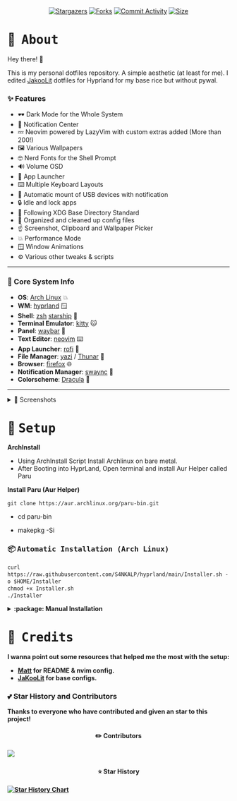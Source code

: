 <div align="center">
	<a href="https://github.com/S4NKALP/hyprland/stargazers"><img alt="Stargazers" src="https://img.shields.io/github/stars/S4NKALP/hyprland?style=for-the-badge&logo=starship&color=C9CBFF&logoColor=D9E0EE&labelColor=302D41"></a>
	<a href="https://github.com/S4NKALP/hyprland/issues"><img alt="Forks" src="https://img.shields.io/github/issues/S4NKALP/hyprland?style=for-the-badge&logo=gitbook&color=B5E8E0&logoColor=D9E0EE&labelColor=302D41"></a>
  <a href="https://github.com/S4NKALP/hyprland/commits/main/"><img alt="Commit Activity" src="https://img.shields.io/github/commit-activity/m/S4NKALP/hyprland/main?style=for-the-badge&logo=github&color=F2CDCD&logoColor=D9E0EE&labelColor=302D41"/></a>
	<a href="https://github.com/S4NKALP/hyprland"><img alt="Size" src="https://img.shields.io/github/repo-size/S4NKALP/hyprland?style=for-the-badge&logo=discord&color=DDB6F2&logoColor=D9E0EE&labelColor=302D41"></a>
</div>

# :herb: ‎ <samp>About</samp>

Hey there! :wave:

This is my personal dotfiles repository. A simple aesthetic (at least for me). I edited [JakooLit](https://github.com/JaKooLit/Hyprland-Dots) dotfiles for Hyprland for my base rice but without pywal.


### ✨ Features

- :dark_sunglasses: Dark Mode for the Whole System
- :bell: Notification Center
- :zzz: Neovim powered by LazyVim with custom extras added (More than 200!)
- :framed_picture: Various Wallpapers
- :nerd_face: Nerd Fonts for the Shell Prompt
- :loud_sound: Volume OSD
- :iphone: App Launcher
- :keyboard: Multiple Keyboard Layouts
- :car: Automatic mount of USB devices with notification
- :lock: Idle and lock apps
- :open_file_folder: Following XDG Base Directory Standard
- :broom: Organized and cleaned up config files
- :point_up: Screenshot, Clipboard and Wallpaper Picker
- :boom: Performance Mode
- :window: Window Animations
- :gear: Various other tweaks & scripts

---

### 🌸 Core System Info

- **OS**: [Arch Linux](https://archlinux.org/) :boom:
- **WM**: [hyprland](https://hyprland.org/) :window:
- **Shell**: [zsh](https://www.zsh.org/) [starship](https://github.com/starship/starship) :shell:
- **Terminal Emulator**: [kitty](https://sw.kovidgoyal.net/kitty/) :cat:
- **Panel**: [waybar](https://github.com/Alexays/Waybar) :shaved_ice:
- **Text Editor**: [neovim](https://neovim.io/) :keyboard:
- **App Launcher**: [rofi](https://davatorium.github.io/rofi/) :rocket:
- **File Manager**: [yazi](https://yazi-rs.github.io/) / [Thunar](https://github.com/neilbrown/thunar) :open_file_folder:
- **Browser**: [firefox](https://www.mozilla.org/) :globe_with_meridians:
- **Notification Manager**: [swaync](https://github.com/ErikReider/SwayNotificationCenter) :bell:
- **Colorscheme**: [Dracula](https://github.com/dracula/dracula-theme) :art:

---

<details>
<summary><hb>
📸 Screenshots
</b></summary>
<img src="assets/Rice.png">
<img src="assets/RofiLauncher.png">
<img src="assets/RofiEmoji.png">
<img src="assets/RofiWallpaper.png">
<img src="assets/RofiMusic.png">
<img src="assets/RofiMusicControl.png">
<img src="assets/Keybinds.png">
<img scr="assets/QuickEdit.png">
<img scr="assets/WaybarLayout.png">
<img scr="assets/Xmenu.png">
</details>

# :wrench: ‎ <samp>Setup</samp>

<b> ArchInstall </b>
* Using ArchInstall Script Install Archlinux on bare metal.
* After Booting into HyprLand, Open terminal and install Aur Helper called Paru

<b> Install Paru (Aur Helper)</b>

```
git clone https://aur.archlinux.org/paru-bin.git
```
* cd paru-bin

* makepkg -Si

### :package: <samp>Automatic Installation (Arch Linux)</samp>

```
curl https://raw.githubusercontent.com/S4NKALP/hyprland/main/Installer.sh -o $HOME/Installer
chmod +x Installer.sh
./Installer
```

<details>
<summary><b> :package: Manual Installation </b></summary>
 <b> Dependency

```
paru -S fnm hyprland keyb rofi-file-browser-extended-git imv brightnessctl yazi waybar playerctl wf-recorder kvantum swaylock-effects-git qt5ct qt6ct nwg-look mpv-mpris pacman-contrib swayidle pavucontrol pamixer file-roller adobe-source-code-pro-fonts ttf-fira-code ttf-jetbrains-mono-nerd ttf-jetbrains-mono noto-fonts-emoji otf-font-awesome ttf-cascadia-code-nerd ttf-bitstream-vera ttf-croscore ttf-dejavu ttf-droid ttf-ibm-plex ttf-liberation noto-fonts gnu-free-fonts linux-headers alsa-utils less wlroots thunar thunar-volman thunar-archive-plugin udiskie mtpfs jmtpfs gvfs-gphoto2 gvfs-mtp rofi-lbonn-wayland-git network-manager-applet lsd cava geany geany-plugin swaync tumbler unzip zip unrar polkit-gnome xdg-user-dirs grim slurp jq polkit-kde-agent zathura-pdf-mupdf zathura yt-dlp ffmpegthumbnailer xdotool wmctrl zsh lazygit xdg-desktop-portal-gtk gtk-engine-murrine lxappearance xsel bc clipshit bluez bluez-utils swww kitty imagemagick
```

<b> Install GTK Themes,Icons,Cursor


* Dotfiles

```
cd Downloads
git clone https://github.com/S4NKALP/hyprland.git

cd hyprland
cp -r wallpapers ~/Pictures
cp -r config/* ~/.config
cp -r misc/bin ~/.local
cp -r misc/.zshenv ~/

chmod +x ~/.config/hypr/scripts/*
```

* GTK Themes

 ```
git clone https://github.com/Fausto-Korpsvart/Tokyo-Night-GTK-Theme.git
sudo cp -r Tokyo-Night-GTK-Theme/themes/Tokyonight-Dark-BL-LB /usr/share/themes/
sudo cp -r Tokyo-Night-GTK-Theme/icons/Tokyonight-Dark /usr/share/icons/

sudo tar -xf "assets/Bibata-Modern-Ice.tar.xz" -C /usr/share/icons/
```

* At Last (Do this)
```
ln -sf "$HOME/.cache/wal/colors-rofi-dark.rasi" "$HOME/.config/rofi/pywal-color/pywal-theme.rasi"
```
</details>

# :tada: ‎ <samp>Credits</samp>

I wanna point out some resources that helped me the most with the setup:

- [Matt](https://github.com/Matt-FTW/dotfiles) for README & nvim config.
- [JaKooLit](https://github.com/JaKooLit/HyprLand-Dots) for base configs.

### :two_hearts: Star History and Contributors

Thanks to everyone who have contributed and given an star to this project!

<div align="center">

#### :pencil2: Contributors

</div>

<a href="https://github.com/S4NKALP/hyprland/graphs/contributors">
  <img src="https://contrib.rocks/image?repo=S4NKALP/hyprland"/>
</a>

<div align="center">

#### :star: Star History

</div>

<div>
  <a href="https://star-history.com/#S4NKALP/hyprlands&Timeline">
    <picture>
      <source media="(prefers-color-scheme: dark)" srcset="https://api.star-history.com/svg?repos=S4NKALP/hyprland&type=Timeline&theme=dark" />
      <source media="(prefers-color-scheme: light)" srcset="https://api.star-history.com/svg?repos=S4NKALP/hyprland&type=Timeline" />
      <img alt="Star History Chart" src="https://api.star-history.com/svg?repos=S4NKALP/hyprland&type=Timeline" />
    </picture>
  </a>
</div>
